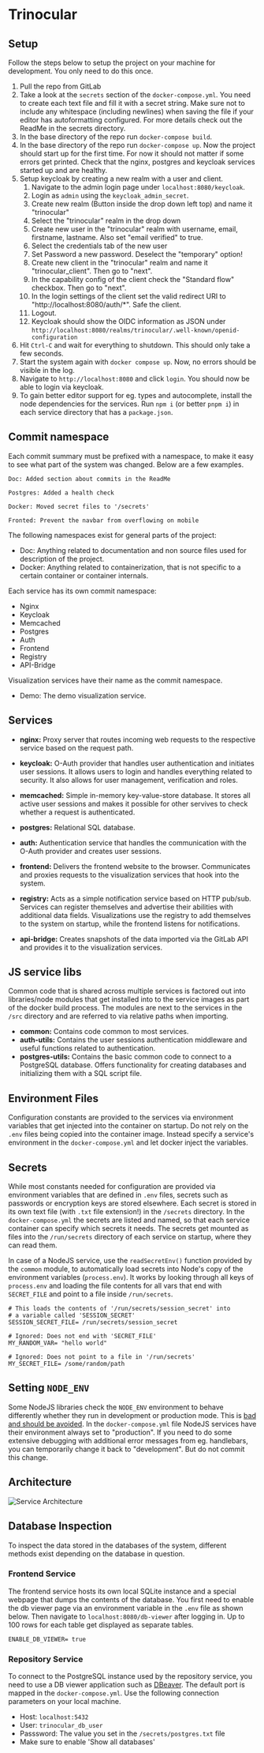 
# Trinocular

## Setup
Follow the steps below to setup the project on your machine for development.
You only need to do this once.

1. Pull the repo from GitLab
2. Take a look at the `secrets` section of the `docker-compose.yml`. You need to create each text file
   and fill it with a secret string. Make sure not to include any whitespace (including newlines) when
   saving the file if your editor has autoformatting configured. For more details check out the ReadMe
   in the secrets directory.
3. In the base directory of the repo run `docker-compose build`.
4. In the base directory of the repo run `docker-compose up`. Now the project should start up for the 
   first time. For now it should not matter if some errors get printed. Check that the nginx, postgres
   and keycloak services started up and are healthy.
5. Setup keycloak by creating a new realm with a user and client.
   1. Navigate to the admin login page under `localhost:8080/keycloak`.
   2. Login as `admin` using the `keycloak_admin_secret`.
   3. Create new realm (Button inside the drop down left top) and name it "trinocular"
   4. Select the "trinocular" realm in the drop down
   5. Create new user in the "trinocular" realm with username, email, firstname, lastname. Also set
      "email verified" to true.
   6. Select the credentials tab of the new user
   7.  Set Password a new password. Deselect the "temporary" option!
   8.  Create new client in the "trinocular" realm and name it "trinocular_client". Then go to "next".
   9.  In the capability config of the client check the "Standard flow" checkbox. Then go to "next".
   10. In the login settings of the client set the valid redirect URI to "http://localhost:8080/auth/*". Safe the client.
   11. Logout.
   12. Keycloak should show the OIDC information as JSON under `http://localhost:8080/realms/trinocular/.well-known/openid-configuration`
6.  Hit `Ctrl-C` and wait for everything to shutdown. This should only take a few seconds.
7.  Start the system again with `docker compose up`. Now, no errors should be visible in the log.
8.  Navigate to `http://localhost:8080` and click `login`. You should now be able to login via keycloak.
9.  To gain better editor support for eg. types and autocomplete, install the node dependencies for the
   services. Run `npm i` (or better `pnpm i`) in each service directory that has a `package.json`.

## Commit namespace
Each commit summary must be prefixed with a namespace, to make it easy
to see what part of the system was changed. Below are a few examples.

```
Doc: Added section about commits in the ReadMe

Postgres: Added a health check

Docker: Moved secret files to '/secrets'

Fronted: Prevent the navbar from overflowing on mobile
```

The following namespaces exist for general parts of the project:
- Doc: Anything related to documentation and non source files used for description of the project.
- Docker: Anything related to containerization, that is not specific to a certain container or container internals.

Each service has its own commit namespace:
- Nginx
- Keycloak
- Memcached
- Postgres
- Auth
- Frontend
- Registry
- API-Bridge

Visualization services have their name as the commit namespace.
- Demo: The demo visualization service.

## Services

- __nginx:__ Proxy server that routes incoming web requests to the respective service based on the
  request path.

- __keycloak:__ O-Auth provider that handles user authentication and initiates user sessions. It allows
  users to login and handles everything related to security. It also allows for user management, 
  verification and roles.

- __memcached:__ Simple in-memory key-value-store database. It stores all active user sessions and 
  makes it possible for other servives to check whether a request is authenticated.

- __postgres:__ Relational SQL database.

- __auth:__ Authentication service that handles the communication with the O-Auth provider and creates
  user sessions.

- __frontend:__ Delivers the frontend website to the browser. Communicates and proxies requests to the
  visualization services that hook into the system.

- __registry:__ Acts as a simple notification service based on HTTP pub/sub. Services can register 
  themselves and advertise their abilities with additional data fields. Visualizations use the registry
  to add themselves to the system on startup, while the frontend listens for notifications.

- __api-bridge:__ Creates snapshots of the data imported via the GitLab API and provides it to the
  visualization services.

## JS service libs

Common code that is shared across multiple services is factored out into libraries/node modules that
get installed into to the service images as part of the docker build process. The modules are next to
the services in the `/src` directory and are referred to via relative paths when importing.

- __common:__ Contains code common to most services.
- __auth-utils:__ Contains the user sessions authentication middleware and useful functions related
  to authentication.
- __postgres-utils:__ Contains the basic common code to connect to a PostgreSQL database. Offers 
  functionality for creating databases and initializing them with a SQL script file.

## Environment Files

Configuration constants are provided to the services via environment variables that get injected into
the container on startup. Do not rely on the `.env` files being copied into the container image.
Instead specify a service's environment in the `docker-compose.yml` and let docker inject the variables.

## Secrets

While most constants needed for configuration are provided via environment variables that are defined in
`.env` files, secrets such as passwords or encryption keys are stored elsewhere. Each secret is stored
in its own text file (with `.txt` file extension!) in the `/secrets` directory. In the `docker-compose.yml`
the secrets are listed and named, so that each service container can specify which secrets it needs.
The secrets get mounted as files into the `/run/secrets` directory of each service on startup, where
they can read them.

In case of a NodeJS service, use the `readSecretEnv()` function provided by the `common` module, to
automatically load secrets into Node's copy of the environment variables (`process.env`). It works
by looking through all keys of `process.env` and loading the file contents for all vars that end
with `SECRET_FILE` and point to a file inside `/run/secrets`.

```Shell
# This loads the contents of '/run/secrets/session_secret' into 
# a variable called 'SESSION_SECRET'
SESSION_SECRET_FILE= /run/secrets/session_secret

# Ignored: Does not end with 'SECRET_FILE'
MY_RANDOM_VAR= "hello world"

# Ignored: Does not point to a file in '/run/secrets'
MY_SECRET_FILE= /some/random/path
```


## Setting `NODE_ENV`

Some NodeJS libraries check the `NODE_ENV` environment to behave differently whether
they run in development or production mode. This is [bad and should be avoided][node_env].
In the `docker-compose.yml` file NodeJS services have their environment always set to
"production". If you need to do some extensive debugging with additional error messages from
eg. handlebars, you can temporarily change it back to "development". But do not commit
this change.


## Architecture

![Service Architecture](assets/architecture.svg)


## Database Inspection

To inspect the data stored in the databases of the system, different methods exist depending
on the database in question.

### Frontend Service

The frontend service hosts its own local SQLite instance and a special webpage that dumps the
contents of the database. You first need to enable the db viewer page via an environment variable
in the `.env` file as shown below. Then navigate to `localhost:8080/db-viewer` after logging in.
Up to 100 rows for each table get displayed as separate tables.

```Shell
ENABLE_DB_VIEWER= true
```

### Repository Service

To connect to the PostgreSQL instance used by the repository service, you need to use a DB viewer 
application such as [DBeaver][dbeaver]. The default port is mapped in the `docker-compose.yml`. Use
the following connection parameters on your local machine.

- Host: `localhost:5432`
- User: `trinocular_db_user`
- Passsword: The value you set in the `/secrets/postgres.txt` file
- Make sure to enable 'Show all databases'



[node_env]: https://nodejs.org/en/learn/getting-started/nodejs-the-difference-between-development-and-production
[dbeaver]: https://dbeaver.io/




